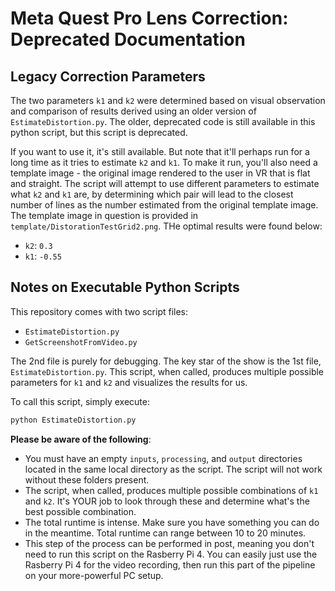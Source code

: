 # Meta Quest Pro Lens Correction: Deprecated Documentation

## Legacy Correction Parameters

The two parameters `k1` and `k2` were determined based on visual observation and comparison of results derived using an older version of `EstimateDistortion.py`. The older, deprecated code is still available in this python script, but this script is deprecated.

If you want to use it, it's still available. But note that it'll perhaps run for a long time as it tries to estimate `k2` and `k1`. To make it run, you'll also need a template image - the original image rendered to the user in VR that is flat and straight. The script will attempt to use different parameters to estimate what `k2` and `k1` are, by determining which pair will lead to the closest number of lines as the number estimated from the original template image. The template image in question is provided in `template/DistorationTestGrid2.png`. THe optimal results were found below:

* `k2`: `0.3`
* `k1`: `-0.55`

## Notes on Executable Python Scripts

This repository comes with two script files:

* `EstimateDistortion.py`
* `GetScreenshotFromVideo.py`

The 2nd file is purely for debugging. The key star of the show is the 1st file, `EstimateDistortion.py`. This script, when called, produces multiple possible parameters for `k1` and `k2` and visualizes the results for us.

To call this script, simply execute:

````bash
python EstimateDistortion.py
````

**Please be aware of the following**:

* You must have an empty `inputs`, `processing`, and `output` directories located in the same local directory as the script. The script will not work without these folders present.
* The script, when called, produces multiple possible combinations of `k1` and `k2`. It's YOUR job to look through these and determine what's the best possible combination.
* The total runtime is intense. Make sure you have something you can do in the meantime. Total runtime can range between 10 to 20 minutes.
* This step of the process can be performed in post, meaning you don't need to run this script on the Rasberry Pi 4. You can easily just use the Rasberry Pi 4 for the video recording, then run this part of the pipeline on your more-powerful PC setup.